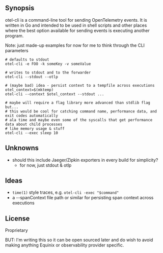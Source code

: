 ## Synopsis

otel-cli is a command-line tool for sending OpenTelemetry events. It is written in
Go and intended to be used in shell scripts and other places where the best option
available for sending events is executing another program.


Note: just made-up examples for now for me to think through the CLI parameters

```
# defaults to stdout
otel-cli -e FOO -k someKey -v someValue

# writes to stdout and to the forwarder
otel-cli --stdout --otlp 

# (maybe bad) idea - persist context to a tempfile across executions
otel_context=$(mktemp)
otel-cli --context $otel_context --stdout ...

# maybe will require a flag library more advanced than stdlib flag but...
# this would be cool for catching command name, performance data, and exit codes automatically
# ala time and maybe even some of the syscalls that get performance data about child processes
# like memory usage & stuff
otel-cli --exec sleep 10
```

## Unknowns

   * should this include Jaeger/Zipkin exporters in every build for simplicity?
      * for now, just stdout & otlp

## Ideas

   * `time(1)` style traces, e.g. `otel-cli -exec "$command"`
   * a --spanContext file path or similar for persisting span context across executions

## License

Proprietary

BUT: I'm writing this so it can be open sourced later and do wish to avoid making anything
Equinix or observability provider specific.
